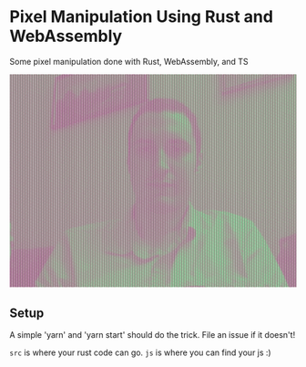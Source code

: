 # Pixel Manipulation Using Rust and WebAssembly

Some pixel manipulation done with Rust, WebAssembly, and TS

![](./examples/1.gif)

## Setup

A simple 'yarn' and 'yarn start' should do the trick. File an issue if it doesn't!

`src` is where your rust code can go. `js` is where you can find your js :)
